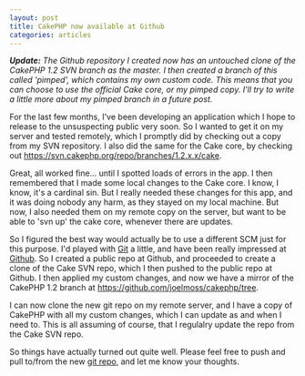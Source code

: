 ```yaml
--- 
layout: post
title: CakePHP now available at Github
categories: articles
---
```

<em><strong>Update:</strong> The Github repository I created now has an untouched clone of the CakePHP 1.2 SVN branch as the master. I then created a branch of this called 'pimped', which contains my own custom code. This means that you can choose to use the official Cake core, or my pimped copy. I'll try to write a little more about my pimped branch in a future post.</em>

For the last few months, I've been developing an application which I hope to release to the unsuspecting public very soon. So I wanted to get it on my server and tested remotely, which I promptly did by checking out a copy from my SVN repository. I also did the same for the Cake core, by checking out <a href="https://svn.cakephp.org/repo/branches/1.2.x.x/cake">https://svn.cakephp.org/repo/branches/1.2.x.x/cake</a>.

Great, all worked fine... until I spotted loads of errors in the app. I then remembered that I made some local changes to the Cake core. I know, I know, it's a cardinal sin. But I really needed these changes for this app, and it was doing nobody any harm, as they stayed on my local machine. But now, I also needed them on my remote copy on the server, but want to be able to 'svn up' the cake core, whenever there are updates.

So I figured the best way would actually be to use a different SCM just for this purpose. I'd played with <a href="http://git.or.cz/">Git</a> a little, and have been really impressed at <a href="http://github.com">Github</a>. So I created a public repo at Github, and proceeded to create a clone of the Cake SVN repo, which I then pushed to the public repo at Github. I then applied my custom changes, and now we have a mirror of the CakePHP 1.2 branch at <a href="https://github.com/joelmoss/cakephp/tree">https://github.com/joelmoss/cakephp/tree</a>.

I can now clone the new git repo on my remote server, and I have a copy of CakePHP with all my custom changes, which I can update as and when I need to. This is all assuming of course, that I regulalry update the repo from the Cake SVN repo.

So things have actually turned out quite well. Please feel free to push and pull to/from the new <a href="http://github.com/joelmoss/cakephp/tree/master">git repo</a>, and let me know your thoughts.

